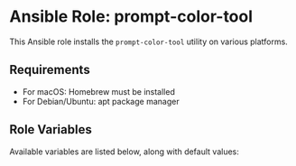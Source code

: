 # Ansible Role: prompt-color-tool

This Ansible role installs the `prompt-color-tool` utility on various platforms.

## Requirements

- For macOS: Homebrew must be installed
- For Debian/Ubuntu: apt package manager

## Role Variables

Available variables are listed below, along with default values:


